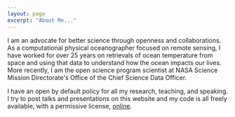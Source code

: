 ```yaml
---
layout: page
excerpt: "About Me..."
---
```


I am an advocate for better science through openness and collaborations. As a computational physical oceanographer focused on remote sensing, I have worked for over 25 years on retrievals of ocean temperature from space and using that data to understand how the ocean impacts our lives. More recently, I am the open science program scientist at NASA Science Mission Directorate's Office of the Chief Science Data Officer.

I have an open by default policy for all my research, teaching, and speaking. I try to post talks and presentations on this website and my code is all freely available, with a permissive license, [online](https://github.com/cgentemann/).

